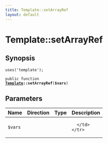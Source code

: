 ```yaml
---
title: Template::setArrayRef
layout: default
---
```


# Template::setArrayRef

## Synopsis

<code>uses('template');</code>

<code>public function <b><a href="Template">Template</a>::setArrayRef</b>(<b>$vars</b>)</code>

## Parameters

<table>
  <thead>
    <tr>
      <th>Name</th>
      <th>Direction</th>
      <th>Type</th>
      <th>Description</th>
    </tr>
  </thead>
  <tbody>
    <tr>
      <td><code>$vars</code>
      <td><i></i></td>
      <td></td>
      <td>

      </td>
    </tr>
  </tbody>
</table>

